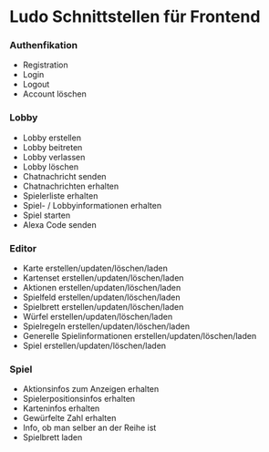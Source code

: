# Ludo Schnittstellen für Frontend

### Authenfikation

- Registration
- Login
- Logout
- Account löschen

### Lobby

- Lobby erstellen
- Lobby beitreten
- Lobby verlassen
- Lobby löschen
- Chatnachricht senden
- Chatnachrichten erhalten
- Spielerliste erhalten
- Spiel- / Lobbyinformationen erhalten
- Spiel starten
- Alexa Code senden

### Editor

- Karte erstellen/updaten/löschen/laden
- Kartenset erstellen/updaten/löschen/laden
- Aktionen erstellen/updaten/löschen/laden
- Spielfeld erstellen/updaten/löschen/laden
- Spielbrett erstellen/updaten/löschen/laden
- Würfel erstellen/updaten/löschen/laden
- Spielregeln erstellen/updaten/löschen/laden
- Generelle Spielinformationen erstellen/updaten/löschen/laden
- Spiel erstellen/updaten/löschen/laden

### Spiel

- Aktionsinfos zum Anzeigen erhalten
- Spielerpositionsinfos erhalten
- Karteninfos erhalten
- Gewürfelte Zahl erhalten
- Info, ob man selber an der Reihe ist
- Spielbrett laden